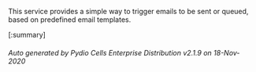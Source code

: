 






This service provides a simple way to trigger emails to be sent or queued, based on predefined email templates.

[:summary]

###### Auto generated by Pydio Cells Enterprise Distribution v2.1.9 on 18-Nov-2020
